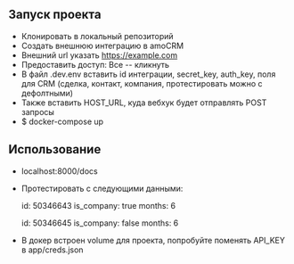 ## Запуск проекта

- Клонировать в локальный репозиторий
- Создать внешнюю интеграцию в amoCRM
- Внешний url указать https://example.com
- Предоставить доступ: Все -- кликнуть
- В файл .dev.env вставить id интеграции, secret_key, auth_key, поля для CRM (сделка, контакт, компания, протестировать можно с дефолтными)
- Также вставить HOST_URL, куда вебхук будет отправлять POST запросы
- $ docker-compose up

## Использование

- localhost:8000/docs
- Протестировать с следующими данными:

  id: 50346643
  is_company: true
  months: 6

  id: 50346645
  is_company: false
  months: 6

- В докер встроен volume для проекта, попробуйте поменять API_KEY в app/creds.json
